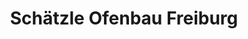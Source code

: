 ---
title: "Schätzle Ofenbau Freiburg"
url: /freiburg-im-breisgau/schaetzle-ofenbau-freiburg/
shop: Kamine & Öfen
---
